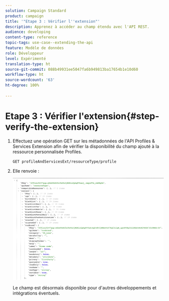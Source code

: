 ```yaml
---
solution: Campaign Standard
product: campaign
title: '"Etape 3 : Vérifier l''extension"'
description: Apprenez à accéder au champ étendu avec l'API REST.
audience: developing
content-type: reference
topic-tags: use-case--extending-the-api
feature: Modèle de données
role: Développeur
level: Expérimenté
translation-type: ht
source-git-commit: 088b49931ee5047fa6b949813ba17654b1e10d60
workflow-type: ht
source-wordcount: '63'
ht-degree: 100%

---
```



# Etape 3 : Vérifier l&#39;extension{#step-verify-the-extension}

1. Effectuez une opération GET sur les métadonnées de l&#39;API Profiles &amp; Services Extension afin de vérifier la disponibilité du champ ajouté à la ressource personnalisée Profiles.

   ```
   GET profileAndServicesExt/resourceType/profile
   ```

1. Elle renvoie :

   ![](assets/extendpandsapiview.png)

   Le champ est désormais disponible pour d&#39;autres développements et intégrations éventuels.

